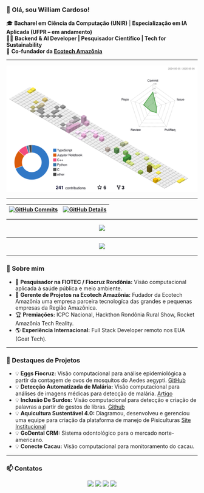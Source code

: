 ### 👋 Olá, sou William Cardoso!

🎓 **Bacharel em Ciência da Computação (UNIR)** | **Especialização em IA Aplicada (UFPR – em andamento)**  
👨‍💻 **Backend & AI Developer | Pesquisador Científico | Tech for Sustainability**  
🚀 **Co-fundador da [Ecotech Amazônia](https://www.ecotechamazonia.com.br)**

---

![Status](./profile-3d-contrib/profile-south-season-animate.svg)

---

| [![GitHub Commits](http://github-profile-summary-cards.vercel.app/api/cards/productive-time?username=williancarddd&theme=dracula&utcOffset=-3)](https://github.com/vn7n24fzkq/github-profile-summary-cards) | [![GitHub Details](http://github-profile-summary-cards.vercel.app/api/cards/profile-details?username=williancarddd&theme=dracula)](https://github.com/vn7n24fzkq/github-profile-summary-cards) |
| ----------- | ----------- |

---

<div align="center">
<a href="https://skillicons.dev">
  <img src="https://skillicons.dev/icons?i=python,nestjs,react,typescript,javascript,nodejs,docker,postgres,git,linux,opencv,tensorflow,r" />
</a>
</div>

---

<div align="center">
  <img src="https://github-profile-trophy.vercel.app/?username=williancarddd&row=1&column=6&theme=dracula&margin-w=15&margin-h=15"/>
</div>

---

### 🌟 Sobre mim

- 🔬 **Pesquisador na FIOTEC / Fiocruz Rondônia:** Visão computacional aplicada à saúde pública e meio ambiente.
- 🚀 **Gerente de Projetos  na Ecotech Amazônia:** Fudador da Ecotech Amazônia uma empresa parceira tecnologíca das grandes e pequenas empresas da Região Amazônica.
- 🏆 **Premiações:** ICPC Nacional, Hackthon Rondônia Rural Show, Rocket Amazônia Tech Reality.
- 🌎 **Experiência Internacional:** Full Stack Developer remoto nos EUA (Goat Tech).

---

### 📌 Destaques de Projetos

- 💡 **Eggs Fiocruz:** Visão computacional para análise epidemiológica a partir da contagem de ovos de mosquitos do Aedes aegypti. [GitHub](https://github.com/williancarddd/eggs-fiocruz-back)
- 💡 **Detecção Automatizada de Malária:** Visão computacional para análises de imagens médicas para detecção de malária. [Artigo](https://ri.unir.br/jspui/handle/123456789/5661?mode=full)
- 💡 **Inclusão De Surdos:** Visão computacional para detecção e criação de palavras a partir de gestos de libras. [Github](https://github.com/williancarddd/IA-Libras.git)
- 💡 **Aquicultura Sustentável 4.0:** Diagramou, desenvolveu e gerenciou uma equipe para criação da plataforma de manejo de Pisiculturas  [Site Institucional](https://www.aquiculturasustentavelro.com.br/)
- 💡 **GoDental CRM:** Sistema odontológico para o mercado norte-americano.
- 💡 **Conecte Cacau:** Visão computacional para monitoramento do cacau.

---

### 📫 Contatos

<div align="center">
<a href="mailto:williancard123@gmail.com"><img src="https://img.shields.io/badge/-Gmail-%23333?style=for-the-badge&logo=gmail&logoColor=white"></a>
<a href="https://www.linkedin.com/in/williancarddd" target="_blank"><img src="https://img.shields.io/badge/-LinkedIn-%230077B5?style=for-the-badge&logo=linkedin&logoColor=white"></a>
<a href="https://medium.com/@williancard123" target="_blank"><img src="https://img.shields.io/badge/-Medium-%23000000?style=for-the-badge&logo=medium&logoColor=white"></a>
<a href="http://lattes.cnpq.br/8165329615542562" target="_blank"><img src="https://img.shields.io/badge/-Lattes-orange?style=for-the-badge&logo=GitBook&logoColor=white"></a>
</div>
